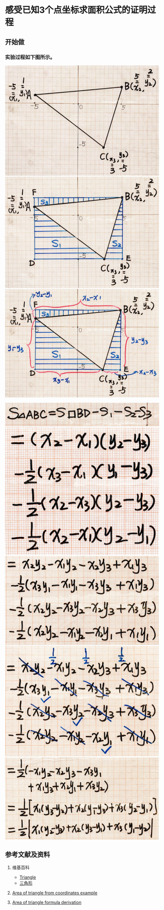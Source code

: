 # 感受已知3个点坐标求面积公式的证明过程

## 开始做

### 实验过程如下图所示。

![](/images/欧几里得几何/计算出图形的面积/感受已知3个点坐标求面积公式的证明过程/1a1.jpg)
![](/images/欧几里得几何/计算出图形的面积/感受已知3个点坐标求面积公式的证明过程/1a2.jpg)
![](/images/欧几里得几何/计算出图形的面积/感受已知3个点坐标求面积公式的证明过程/1a3.jpg)

![](/images/欧几里得几何/计算出图形的面积/感受已知3个点坐标求面积公式的证明过程/2a1.jpg)
![](/images/欧几里得几何/计算出图形的面积/感受已知3个点坐标求面积公式的证明过程/2a2.jpg)
![](/images/欧几里得几何/计算出图形的面积/感受已知3个点坐标求面积公式的证明过程/2a3.jpg)
![](/images/欧几里得几何/计算出图形的面积/感受已知3个点坐标求面积公式的证明过程/2a4.jpg)
![](/images/欧几里得几何/计算出图形的面积/感受已知3个点坐标求面积公式的证明过程/2a5.jpg)

## 参考文献及资料

1. 维基百科
	- [Triangle](https://en.wikipedia.org/wiki/Triangle) 
	- [三角形](https://zh.wikipedia.org/wiki/%E4%B8%89%E8%A7%92%E5%BD%A2) 

2. [Area of triangle from coordinates example](https://www.khanacademy.org/math/in-in-grade-10-ncert/x573d8ce20721c073:coordinate-geometry/x573d8ce20721c073:area-of-a-triangle/v/area-of-triangle-example-coordinate-geometry)
3. [Area of triangle formula derivation](https://www.khanacademy.org/math/in-in-grade-10-ncert/x573d8ce20721c073:coordinate-geometry/x573d8ce20721c073:area-of-a-triangle/v/area-of-triangle-formula-derivation) 